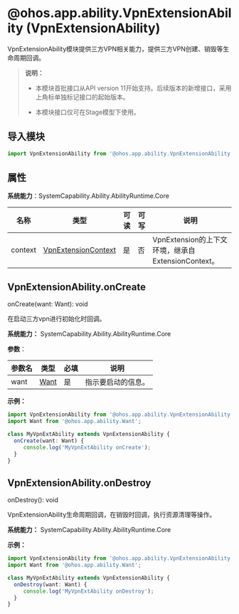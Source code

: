 # @ohos.app.ability.VpnExtensionAbility (VpnExtensionAbility)

VpnExtensionAbility模块提供三方VPN相关能力，提供三方VPN创建、销毁等生命周期回调。

>  **说明：**
>
>  - 本模块首批接口从API version 11开始支持。后续版本的新增接口，采用上角标单独标记接口的起始版本。
>
>  - 本模块接口仅可在Stage模型下使用。

## 导入模块

```ts
import VpnExtensionAbility from '@ohos.app.ability.VpnExtensionAbility';
```

## 属性

**系统能力**：SystemCapability.Ability.AbilityRuntime.Core

| 名称 | 类型 | 可读 | 可写 | 说明 |
| -------- | -------- | -------- | -------- | -------- |
| context | [VpnExtensionContext](js-apis-inner-application-VpnExtensionContext.md) | 是 | 否 | VpnExtension的上下文环境，继承自ExtensionContext。 |

## VpnExtensionAbility.onCreate

onCreate(want: Want): void

在启动三方vpn进行初始化时回调。

**系统能力：** SystemCapability.Ability.AbilityRuntime.Core

**参数**：

| 参数名  | 类型                                       | 必填   | 说明             |
| ---- | ---------------------------------------- | ---- | -------------- |
| want   | [Want](js-apis-app-ability-want.md) | 是   | 指示要启动的信息。 |

**示例：** 

  ```ts
import VpnExtensionAbility from '@ohos.app.ability.VpnExtensionAbility';
import Want from '@ohos.app.ability.Want';

class MyVpnExtAbility extends VpnExtensionAbility {
    onCreate(want: Want) {
       console.log('MyVpnExtAbility onCreate');
    }
}
  ```

## VpnExtensionAbility.onDestroy

onDestroy(): void

VpnExtensionAbility生命周期回调，在销毁时回调，执行资源清理等操作。

**系统能力：** SystemCapability.Ability.AbilityRuntime.Core

**示例：** 

  ```ts
import VpnExtensionAbility from '@ohos.app.ability.VpnExtensionAbility';
import Want from '@ohos.app.ability.Want';

class MyVpnExtAbility extends VpnExtensionAbility {
    onDestroy(want: Want) {
       console.log('MyVpnExtAbility onDestroy');
    }
}
  ```

